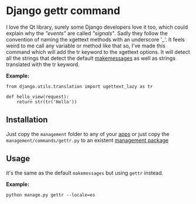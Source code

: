 Django gettr command
===

I love the Qt library, surely some Django developers love it too, which could explain why the *"events"* are called *"signals"*.
Sadly they follow the convention of naming the xgettext methods with an underscore '_'. It feels weird to me call any 
variable or method like that so, I've made this command which will add the tr keyword to the xgettext options. It will detect all the strings that detect the default [makemessages](https://docs.djangoproject.com/en/1.8/ref/django-admin/#django-admin-makemessages) as well as strings translated with the tr keyword.

**Example:**

	from django.utils.translation import ugettext_lazy as tr
	
	def hello_view(request):
		return str(tr('Hello'))

Installation
---
Just copy the `management` folder to any of your [apps](https://docs.djangoproject.com/en/1.8/intro/tutorial01/#creating-models) or just copy the `management/commands/gettr.py` to an existent [management package](https://docs.djangoproject.com/en/1.8/howto/custom-management-commands/)

Usage
---

it's the same as the default `makemessages` but using `gettr` instead.

**Example:**

	python manage.py gettr --locale=es
	
